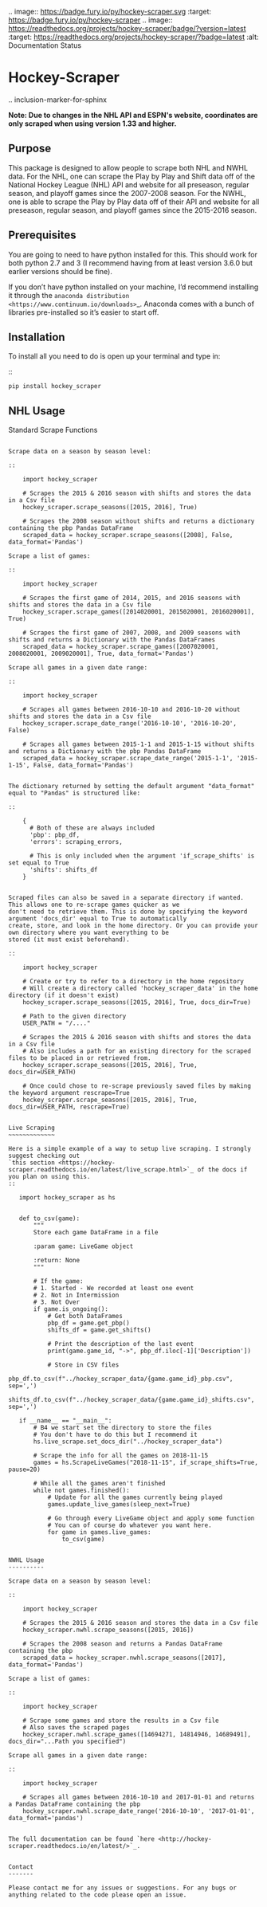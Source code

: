 .. image:: https://badge.fury.io/py/hockey-scraper.svg
   :target: https://badge.fury.io/py/hockey-scraper
.. image:: https://readthedocs.org/projects/hockey-scraper/badge/?version=latest
   :target: https://readthedocs.org/projects/hockey-scraper/?badge=latest
   :alt: Documentation Status


Hockey-Scraper
==============

.. inclusion-marker-for-sphinx


**Note: Due to changes in the NHL API and ESPN's website, coordinates are only scraped when using version 1.33 and higher.**


Purpose
-------

This package is designed to allow people to scrape both NHL and NWHL data. For the NHL, one can scrape the Play by Play
and Shift data off of the National Hockey League (NHL) API and website for all preseason, regular season, and playoff
games since the 2007-2008 season. For the NWHL, one is able to scrape the Play by Play data off of their API and website
for all preseason, regular season, and playoff games since the 2015-2016 season.

Prerequisites
-------------

You are going to need to have python installed for this. This should work for both python 2.7 and 3 (I recommend having
from at least version 3.6.0 but earlier versions should be fine).

If you don’t have python installed on your machine, I’d recommend installing it through the `anaconda distribution
<https://www.continuum.io/downloads>`_. Anaconda comes with a bunch of libraries pre-installed so it’s easier to start off.


Installation
------------

To install all you need to do is open up your terminal and type in:

::

    pip install hockey_scraper


NHL Usage
---------

Standard Scrape Functions
~~~~~~~~~~~~~~~~~~~~~~~~~

Scrape data on a season by season level:

::

    import hockey_scraper

    # Scrapes the 2015 & 2016 season with shifts and stores the data in a Csv file
    hockey_scraper.scrape_seasons([2015, 2016], True)

    # Scrapes the 2008 season without shifts and returns a dictionary containing the pbp Pandas DataFrame
    scraped_data = hockey_scraper.scrape_seasons([2008], False, data_format='Pandas')

Scrape a list of games:

::

    import hockey_scraper

    # Scrapes the first game of 2014, 2015, and 2016 seasons with shifts and stores the data in a Csv file
    hockey_scraper.scrape_games([2014020001, 2015020001, 2016020001], True)

    # Scrapes the first game of 2007, 2008, and 2009 seasons with shifts and returns a Dictionary with the Pandas DataFrames
    scraped_data = hockey_scraper.scrape_games([2007020001, 2008020001, 2009020001], True, data_format='Pandas')

Scrape all games in a given date range:

::

    import hockey_scraper

    # Scrapes all games between 2016-10-10 and 2016-10-20 without shifts and stores the data in a Csv file
    hockey_scraper.scrape_date_range('2016-10-10', '2016-10-20', False)

    # Scrapes all games between 2015-1-1 and 2015-1-15 without shifts and returns a Dictionary with the pbp Pandas DataFrame
    scraped_data = hockey_scraper.scrape_date_range('2015-1-1', '2015-1-15', False, data_format='Pandas')


The dictionary returned by setting the default argument "data_format" equal to "Pandas" is structured like:

::

    {
      # Both of these are always included
      'pbp': pbp_df,
      'errors': scraping_errors,

      # This is only included when the argument 'if_scrape_shifts' is set equal to True
      'shifts': shifts_df
    }


Scraped files can also be saved in a separate directory if wanted. This allows one to re-scrape games quicker as we
don't need to retrieve them. This is done by specifying the keyword argument 'docs_dir' equal to True to automatically
create, store, and look in the home directory. Or you can provide your own directory where you want everything to be
stored (it must exist beforehand).

::

    import hockey_scraper

    # Create or try to refer to a directory in the home repository
    # Will create a directory called 'hockey_scraper_data' in the home directory (if it doesn't exist)
    hockey_scraper.scrape_seasons([2015, 2016], True, docs_dir=True)

    # Path to the given directory
    USER_PATH = "/...."

    # Scrapes the 2015 & 2016 season with shifts and stores the data in a Csv file
    # Also includes a path for an existing directory for the scraped files to be placed in or retrieved from.
    hockey_scraper.scrape_seasons([2015, 2016], True, docs_dir=USER_PATH)

    # Once could chose to re-scrape previously saved files by making the keyword argument rescrape=True
    hockey_scraper.scrape_seasons([2015, 2016], True, docs_dir=USER_PATH, rescrape=True)


Live Scraping
~~~~~~~~~~~~~

Here is a simple example of a way to setup live scraping. I strongly suggest checking out
`this section <https://hockey-scraper.readthedocs.io/en/latest/live_scrape.html>`_ of the docs if you plan on using this.
::

   import hockey_scraper as hs


   def to_csv(game):
       """
       Store each game DataFrame in a file

       :param game: LiveGame object

       :return: None
       """

       # If the game:
       # 1. Started - We recorded at least one event
       # 2. Not in Intermission
       # 3. Not Over
       if game.is_ongoing():
           # Get both DataFrames
           pbp_df = game.get_pbp()
           shifts_df = game.get_shifts()

           # Print the description of the last event
           print(game.game_id, "->", pbp_df.iloc[-1]['Description'])

           # Store in CSV files
           pbp_df.to_csv(f"../hockey_scraper_data/{game.game_id}_pbp.csv", sep=',')
           shifts_df.to_csv(f"../hockey_scraper_data/{game.game_id}_shifts.csv", sep=',')

   if __name__ == "__main__":
       # B4 we start set the directory to store the files
       # You don't have to do this but I recommend it
       hs.live_scrape.set_docs_dir("../hockey_scraper_data")

       # Scrape the info for all the games on 2018-11-15
       games = hs.ScrapeLiveGames("2018-11-15", if_scrape_shifts=True, pause=20)

       # While all the games aren't finished
       while not games.finished():
           # Update for all the games currently being played
           games.update_live_games(sleep_next=True)

           # Go through every LiveGame object and apply some function
           # You can of course do whatever you want here.
           for game in games.live_games:
               to_csv(game)


NWHL Usage
----------

Scrape data on a season by season level:

::

    import hockey_scraper

    # Scrapes the 2015 & 2016 season and stores the data in a Csv file
    hockey_scraper.nwhl.scrape_seasons([2015, 2016])

    # Scrapes the 2008 season and returns a Pandas DataFrame containing the pbp
    scraped_data = hockey_scraper.nwhl.scrape_seasons([2017], data_format='Pandas')

Scrape a list of games:

::

    import hockey_scraper

    # Scrape some games and store the results in a Csv file
    # Also saves the scraped pages
    hockey_scraper.nwhl.scrape_games([14694271, 14814946, 14689491], docs_dir="...Path you specified")

Scrape all games in a given date range:

::

    import hockey_scraper

    # Scrapes all games between 2016-10-10 and 2017-01-01 and returns a Pandas DataFrame containing the pbp
    hockey_scraper.nwhl.scrape_date_range('2016-10-10', '2017-01-01', data_format='pandas')


The full documentation can be found `here <http://hockey-scraper.readthedocs.io/en/latest/>`_.


Contact
-------

Please contact me for any issues or suggestions. For any bugs or anything related to the code please open an issue.









